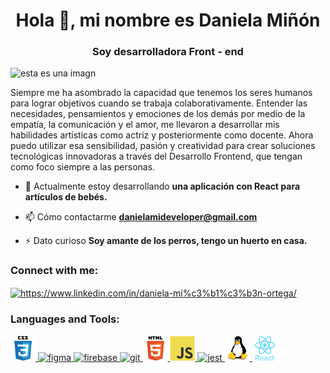 
<h1 align="center">Hola 👋, mi nombre es Daniela Miñón</h1>
<h3 align="center">Soy desarrolladora Front - end</h3>

![esta es una imagn](https://i.pinimg.com/originals/68/b0/72/68b072f089133509648dbfc29ec10974.jpg)


Siempre me ha asombrado la capacidad que tenemos los seres
humanos para lograr objetivos cuando se trabaja
colaborativamente. Entender las necesidades, pensamientos y
emociones de los demás por medio de la empatía, la
comunicación y el amor, me llevaron a desarrollar mis
habilidades artísticas como actriz y posteriormente como
docente.
Ahora puedo utilizar esa sensibilidad, pasión y creatividad para
crear soluciones tecnológicas innovadoras a través del
Desarrollo Frontend, que tengan como foco siempre a las
personas.

- 🔭 Actualmente estoy desarrollando **una aplicación con React para artículos de bebés.**

- 📫 Cómo contactarme **danielamideveloper@gmail.com**

- ⚡ Dato curioso **Soy amante de los perros, tengo un huerto en casa.**

<h3 align="left">Connect with me:</h3>
<p align="left">
<a href="https://www.linkedin.com/in/daniela-mi%C3%B1%C3%B3n-ortega/" target="blank"><img align="center" src="https://raw.githubusercontent.com/rahuldkjain/github-profile-readme-generator/master/src/images/icons/Social/linked-in-alt.svg" alt="https://www.linkedin.com/in/daniela-mi%c3%b1%c3%b3n-ortega/" height="30" width="40" /></a>
</p>

<h3 align="left">Languages and Tools:</h3>
<p align="left"> <a href="https://www.w3schools.com/css/" target="_blank" rel="noreferrer"> <img src="https://raw.githubusercontent.com/devicons/devicon/master/icons/css3/css3-original-wordmark.svg" alt="css3" width="40" height="40"/> </a> <a href="https://www.figma.com/" target="_blank" rel="noreferrer"> <img src="https://www.vectorlogo.zone/logos/figma/figma-icon.svg" alt="figma" width="40" height="40"/> </a> <a href="https://firebase.google.com/" target="_blank" rel="noreferrer"> <img src="https://www.vectorlogo.zone/logos/firebase/firebase-icon.svg" alt="firebase" width="40" height="40"/> </a> <a href="https://git-scm.com/" target="_blank" rel="noreferrer"> <img src="https://www.vectorlogo.zone/logos/git-scm/git-scm-icon.svg" alt="git" width="40" height="40"/> </a> <a href="https://www.w3.org/html/" target="_blank" rel="noreferrer"> <img src="https://raw.githubusercontent.com/devicons/devicon/master/icons/html5/html5-original-wordmark.svg" alt="html5" width="40" height="40"/> </a> <a href="https://developer.mozilla.org/en-US/docs/Web/JavaScript" target="_blank" rel="noreferrer"> <img src="https://raw.githubusercontent.com/devicons/devicon/master/icons/javascript/javascript-original.svg" alt="javascript" width="40" height="40"/> </a> <a href="https://jestjs.io" target="_blank" rel="noreferrer"> <img src="https://www.vectorlogo.zone/logos/jestjsio/jestjsio-icon.svg" alt="jest" width="40" height="40"/> </a> <a href="https://www.linux.org/" target="_blank" rel="noreferrer"> <img src="https://raw.githubusercontent.com/devicons/devicon/master/icons/linux/linux-original.svg" alt="linux" width="40" height="40"/> </a> <a href="https://reactjs.org/" target="_blank" rel="noreferrer"> <img src="https://raw.githubusercontent.com/devicons/devicon/master/icons/react/react-original-wordmark.svg" alt="react" width="40" height="40"/> </a> </p>

